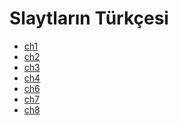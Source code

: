 # Slaytların Türkçesi

<!--Index-->

- [ch1](./ch1.pdf)
- [ch2](./ch2.pdf)
- [ch3](./ch3.pdf)
- [ch4](./ch4.pdf)
- [ch6](./ch6.pdf)
- [ch7](./ch7.pdf)
- [ch8](./ch8.pdf)

<!--Index-->
